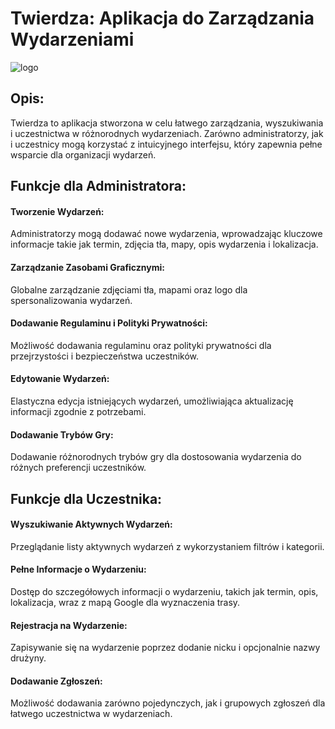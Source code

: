 # Twierdza: Aplikacja do Zarządzania Wydarzeniami
![logo](https://github.com/PatrykWysocki5140/Twierdza/assets/56190743/ceade71f-5899-4f22-94f5-ca3a5f9c1526)

## Opis:

Twierdza to aplikacja stworzona w celu łatwego zarządzania, wyszukiwania i uczestnictwa w różnorodnych wydarzeniach. Zarówno administratorzy, jak i uczestnicy mogą korzystać z intuicyjnego interfejsu, który zapewnia pełne wsparcie dla organizacji wydarzeń.

## Funkcje dla Administratora:
#### Tworzenie Wydarzeń:

  Administratorzy mogą dodawać nowe wydarzenia, wprowadzając kluczowe informacje takie jak termin, zdjęcia tła, mapy, opis wydarzenia i lokalizacja.
#### Zarządzanie Zasobami Graficznymi:

Globalne zarządzanie zdjęciami tła, mapami oraz logo dla spersonalizowania wydarzeń.
#### Dodawanie Regulaminu i Polityki Prywatności:

  Możliwość dodawania regulaminu oraz polityki prywatności dla przejrzystości i bezpieczeństwa uczestników.
#### Edytowanie Wydarzeń:

  Elastyczna edycja istniejących wydarzeń, umożliwiająca aktualizację informacji zgodnie z potrzebami.
#### Dodawanie Trybów Gry:

  Dodawanie różnorodnych trybów gry dla dostosowania wydarzenia do różnych preferencji uczestników.
## Funkcje dla Uczestnika:
#### Wyszukiwanie Aktywnych Wydarzeń:

  Przeglądanie listy aktywnych wydarzeń z wykorzystaniem filtrów i kategorii.
#### Pełne Informacje o Wydarzeniu:

  Dostęp do szczegółowych informacji o wydarzeniu, takich jak termin, opis, lokalizacja, wraz z mapą Google dla wyznaczenia trasy.
#### Rejestracja na Wydarzenie:

  Zapisywanie się na wydarzenie poprzez dodanie nicku i opcjonalnie nazwy drużyny.
#### Dodawanie Zgłoszeń:

  Możliwość dodawania zarówno pojedynczych, jak i grupowych zgłoszeń dla łatwego uczestnictwa w wydarzeniach.

